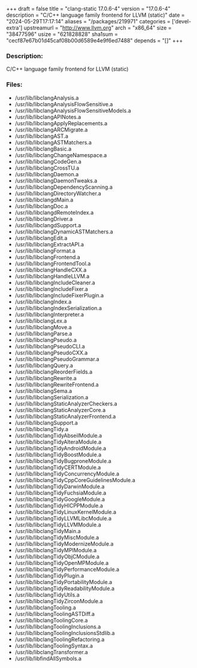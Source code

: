 +++
draft = false
title = "clang-static 17.0.6-4"
version = "17.0.6-4"
description = "C/C++ language family frontend for LLVM (static)"
date = "2024-05-29T17:17:14"
aliases = "/packages/219971"
categories = ['devel-extra']
upstreamurl = "http://www.llvm.org"
arch = "x86_64"
size = "38477596"
usize = "621828828"
sha1sum = "cecf87e67b01d45caf08b00d6589e4e9f6ed7488"
depends = "[]"
+++
### Description: 
C/C++ language family frontend for LLVM (static)

### Files: 
* /usr/lib/libclangAnalysis.a
* /usr/lib/libclangAnalysisFlowSensitive.a
* /usr/lib/libclangAnalysisFlowSensitiveModels.a
* /usr/lib/libclangAPINotes.a
* /usr/lib/libclangApplyReplacements.a
* /usr/lib/libclangARCMigrate.a
* /usr/lib/libclangAST.a
* /usr/lib/libclangASTMatchers.a
* /usr/lib/libclangBasic.a
* /usr/lib/libclangChangeNamespace.a
* /usr/lib/libclangCodeGen.a
* /usr/lib/libclangCrossTU.a
* /usr/lib/libclangDaemon.a
* /usr/lib/libclangDaemonTweaks.a
* /usr/lib/libclangDependencyScanning.a
* /usr/lib/libclangDirectoryWatcher.a
* /usr/lib/libclangdMain.a
* /usr/lib/libclangDoc.a
* /usr/lib/libclangdRemoteIndex.a
* /usr/lib/libclangDriver.a
* /usr/lib/libclangdSupport.a
* /usr/lib/libclangDynamicASTMatchers.a
* /usr/lib/libclangEdit.a
* /usr/lib/libclangExtractAPI.a
* /usr/lib/libclangFormat.a
* /usr/lib/libclangFrontend.a
* /usr/lib/libclangFrontendTool.a
* /usr/lib/libclangHandleCXX.a
* /usr/lib/libclangHandleLLVM.a
* /usr/lib/libclangIncludeCleaner.a
* /usr/lib/libclangIncludeFixer.a
* /usr/lib/libclangIncludeFixerPlugin.a
* /usr/lib/libclangIndex.a
* /usr/lib/libclangIndexSerialization.a
* /usr/lib/libclangInterpreter.a
* /usr/lib/libclangLex.a
* /usr/lib/libclangMove.a
* /usr/lib/libclangParse.a
* /usr/lib/libclangPseudo.a
* /usr/lib/libclangPseudoCLI.a
* /usr/lib/libclangPseudoCXX.a
* /usr/lib/libclangPseudoGrammar.a
* /usr/lib/libclangQuery.a
* /usr/lib/libclangReorderFields.a
* /usr/lib/libclangRewrite.a
* /usr/lib/libclangRewriteFrontend.a
* /usr/lib/libclangSema.a
* /usr/lib/libclangSerialization.a
* /usr/lib/libclangStaticAnalyzerCheckers.a
* /usr/lib/libclangStaticAnalyzerCore.a
* /usr/lib/libclangStaticAnalyzerFrontend.a
* /usr/lib/libclangSupport.a
* /usr/lib/libclangTidy.a
* /usr/lib/libclangTidyAbseilModule.a
* /usr/lib/libclangTidyAlteraModule.a
* /usr/lib/libclangTidyAndroidModule.a
* /usr/lib/libclangTidyBoostModule.a
* /usr/lib/libclangTidyBugproneModule.a
* /usr/lib/libclangTidyCERTModule.a
* /usr/lib/libclangTidyConcurrencyModule.a
* /usr/lib/libclangTidyCppCoreGuidelinesModule.a
* /usr/lib/libclangTidyDarwinModule.a
* /usr/lib/libclangTidyFuchsiaModule.a
* /usr/lib/libclangTidyGoogleModule.a
* /usr/lib/libclangTidyHICPPModule.a
* /usr/lib/libclangTidyLinuxKernelModule.a
* /usr/lib/libclangTidyLLVMLibcModule.a
* /usr/lib/libclangTidyLLVMModule.a
* /usr/lib/libclangTidyMain.a
* /usr/lib/libclangTidyMiscModule.a
* /usr/lib/libclangTidyModernizeModule.a
* /usr/lib/libclangTidyMPIModule.a
* /usr/lib/libclangTidyObjCModule.a
* /usr/lib/libclangTidyOpenMPModule.a
* /usr/lib/libclangTidyPerformanceModule.a
* /usr/lib/libclangTidyPlugin.a
* /usr/lib/libclangTidyPortabilityModule.a
* /usr/lib/libclangTidyReadabilityModule.a
* /usr/lib/libclangTidyUtils.a
* /usr/lib/libclangTidyZirconModule.a
* /usr/lib/libclangTooling.a
* /usr/lib/libclangToolingASTDiff.a
* /usr/lib/libclangToolingCore.a
* /usr/lib/libclangToolingInclusions.a
* /usr/lib/libclangToolingInclusionsStdlib.a
* /usr/lib/libclangToolingRefactoring.a
* /usr/lib/libclangToolingSyntax.a
* /usr/lib/libclangTransformer.a
* /usr/lib/libfindAllSymbols.a
